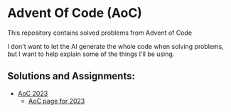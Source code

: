 # Advent Of Code (AoC)

This repository contains solved problems from Advent of Code

I don't want to let the AI generate the whole code when solving problems, but I want to help explain some of the things I'll be using.

## Solutions and Assignments:

* [AoC 2023](/AoC2023/AoC2023.md)
	* [AoC page for 2023](https://adventofcode.com/2023)
